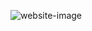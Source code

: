 ![website-image](https://user-images.githubusercontent.com/70303734/129941787-ad48e162-c509-4679-b431-0820ae7a4fe9.png)

